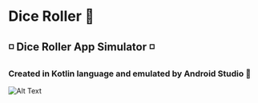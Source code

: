 # Dice Roller 🎲
## ◽ Dice Roller App Simulator ◽
### Created in Kotlin language and emulated by Android Studio 📱
![Alt Text](https://media1.giphy.com/media/jGaqhq0l4oK3Ty1Vfj/giphy.gif?cid=790b76114bf4acd715f9561b61ece3d9243d191b55346b8a&rid=giphy.gif)

